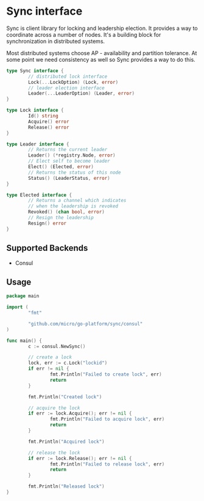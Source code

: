 # Sync interface

Sync is client library for locking and leadership election. It provides a way to coordinate across a number of nodes. 
It's a building block for synchronization in distributed systems.

Most distributed systems choose AP - availability and partition tolerance. At some point we need consistency as well 
so Sync provides a way to do this. 

```go
type Sync interface {
        // distributed lock interface
        Lock(...LockOption) (Lock, error)
        // leader election interface
        Leader(...LeaderOption) (Leader, error)
}

type Lock interface {
        Id() string
        Acquire() error
        Release() error
}

type Leader interface {
        // Returns the current leader
        Leader() (*registry.Node, error)
        // Elect self to become leader
        Elect() (Elected, error)
        // Returns the status of this node
        Status() (LeaderStatus, error)
}

type Elected interface {
        // Returns a channel which indicates
        // when the leadership is revoked
        Revoked() (chan bool, error)
        // Resign the leadership
        Resign() error
}
```

## Supported Backends

- Consul

## Usage 

```go
package main

import (
        "fmt"

        "github.com/micro/go-platform/sync/consul"
)

func main() {
        c := consul.NewSync()

        // create a lock
        lock, err := c.Lock("lockid")
        if err != nil {
                fmt.Println("Failed to create lock", err)
                return
        }

        fmt.Println("Created lock")

        // acquire the lock
        if err := lock.Acquire(); err != nil {
                fmt.Println("Failed to acquire lock", err)
                return
        }

        fmt.Println("Acquired lock")

        // release the lock
        if err := lock.Release(); err != nil {
                fmt.Println("Failed to release lock", err)
                return
        }

        fmt.Println("Released lock")
}
```
